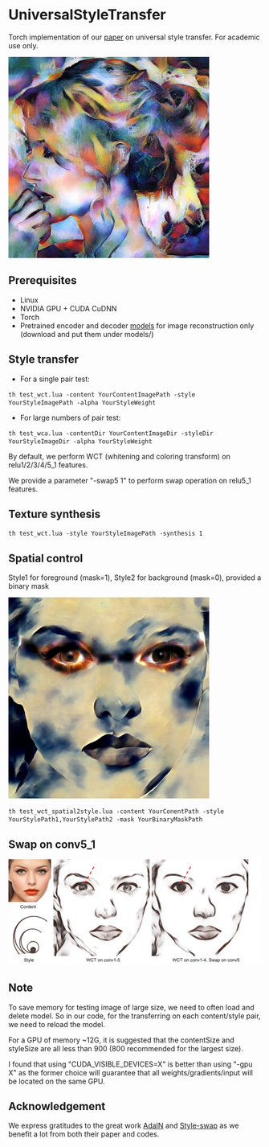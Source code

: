 # UniversalStyleTransfer
Torch implementation of our [paper](https://arxiv.org/pdf/1705.08086.pdf) on universal style transfer. For academic use only.

<img src='output/028_stylized_by_woman-with-hat-matisse_alpha_60.jpg' width=400>

## Prerequisites

- Linux
- NVIDIA GPU + CUDA CuDNN
- Torch 
- Pretrained encoder and decoder [models](https://drive.google.com/open?id=0B8_MZ8a8aoSeWm9HSTdXNE9Eejg) for image reconstruction only (download and put them under models/)

## Style transfer

- For a single pair test:

```
th test_wct.lua -content YourContentImagePath -style YourStyleImagePath -alpha YourStyleWeight
```

- For large numbers of pair test:

```
th test_wca.lua -contentDir YourContentImageDir -styleDir YourStyleImageDir -alpha YourStyleWeight
```

By default, we perform WCT (whitening and coloring transform) on relu1/2/3/4/5_1 features. 

We provide a parameter "-swap5 1" to perform swap operation on relu5_1 features. 

## Texture synthesis

```
th test_wct.lua -style YourStyleImagePath -synthesis 1 
```


## Spatial control

Style1 for foreground (mask=1), Style2 for background (mask=0), provided a binary mask

<img src='output/04_stylized_alpha_60.jpg' width=400>

```
th test_wct_spatial2style.lua -content YourConentPath -style YourStylePath1,YourStylePath2 -mask YourBinaryMaskPath
```

## Swap on conv5_1

<img src='figs/p1.jpg' width=800>


## Note

To save memory for testing image of large size, we need to often load and delete model. So in our code, for the transferring on each content/style pair, we need to reload the model.

For a GPU of memory ~12G, it is suggested that the contentSize and styleSize are all less than 900 (800 recommended for the largest size).

I found that using "CUDA_VISIBLE_DEVICES=X" is better than using "-gpu X" as the former choice will guarantee that all weights/gradients/input will be located on the same GPU.

## Acknowledgement

We express gratitudes to the great work [AdaIN](https://github.com/xunhuang1995/AdaIN-style) and [Style-swap](https://github.com/rtqichen/style-swap) as we benefit a lot from both their paper and codes.
